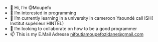 - 👋 Hi, I’m @Moupefo
- 👀 I’m interested in programming
- 🌱 I’m currently learning in a university in cameroon Yaoundé call ISH( Institut supérieur HINTEL)
- 💞️ I’m looking to collaborate on how to be a good programmer
- 📫 This is my E.Mail Adresse nifoutiamoupefozidane@gmail.com

<!---
Moupefo/Moupefo is a ✨ special ✨ repository because its `README.md` (this file) appears on your GitHub profile.
You can click the Preview link to take a look at your changes.
--->
